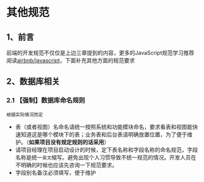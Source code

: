 

# 其他规范

## 1、前言

前端的开发规范不仅仅是上边三章提到的内容，更多的JavaScript规范学习推荐阅读[airbnb/javascript](https://github.com/airbnb/javascript)，下面补充其他方面的规范要求

## 2、数据库相关

### 2.1 【强制】数据库命名规则

	根据实际情况而定

 - 表（或者视图）名命名请统一按照系统和功能模块命名，要求看表和视图能快速知道这是哪个模块下的表；业务表和后台表请明确放置位置，为了便于维护。（**如果项目没有规定规则的话采用**）
 - 请项目经理在项目启动设计的时候，定下表名称和字段名称的命名规范，字段名称是统一`英文`缩写。避免出现个人习惯导致不统一规范的情况。开发人员在不明确的时候也应该先咨询一下规范要求。
 - 字段别名备注必须填写，便于维护
 



